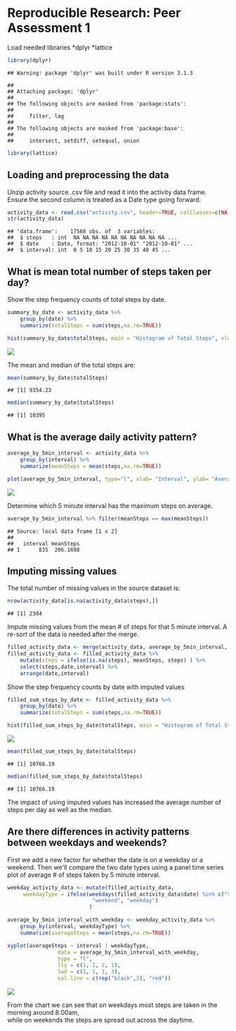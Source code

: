 # Reproducible Research: Peer Assessment 1
  
Load needed libraries
*dplyr
*lattice

```r
library(dplyr)
```

```
## Warning: package 'dplyr' was built under R version 3.1.3
```

```
## 
## Attaching package: 'dplyr'
## 
## The following objects are masked from 'package:stats':
## 
##     filter, lag
## 
## The following objects are masked from 'package:base':
## 
##     intersect, setdiff, setequal, union
```

```r
library(lattice)
```
  
## Loading and preprocessing the data
Unzip activity source .csv file and read it into the activity data frame.  
Ensure the second column is treated as a Date type going forward.

```r
activity_data <- read.csv("activity.csv", header=TRUE, colClasses=c(NA,"Date",NA))
str(activity_data)
```

```
## 'data.frame':	17568 obs. of  3 variables:
##  $ steps   : int  NA NA NA NA NA NA NA NA NA NA ...
##  $ date    : Date, format: "2012-10-01" "2012-10-01" ...
##  $ interval: int  0 5 10 15 20 25 30 35 40 45 ...
```
  
## What is mean total number of steps taken per day?
Show the step frequency counts of total steps by date.

```r
summary_by_date <- activity_data %>% 
    group_by(date) %>%
    summarize(totalSteps = sum(steps,na.rm=TRUE)) 

hist(summary_by_date$totalSteps, main = "Histogram of Total Steps", xlab="Total Steps", breaks=10)
```

![](PA1_template_files/figure-html/unnamed-chunk-3-1.png) 
  
The mean and median of the total steps are:

```r
mean(summary_by_date$totalSteps)
```

```
## [1] 9354.23
```

```r
median(summary_by_date$totalSteps)
```

```
## [1] 10395
```
  
## What is the average daily activity pattern?

```r
average_by_5min_interval <- activity_data %>% 
    group_by(interval) %>%
    summarize(meanSteps = mean(steps,na.rm=TRUE)) 

plot(average_by_5min_interval, type="l", xlab= "Interval", ylab= "Average # of Steps", col="green" , lwd=2)
```

![](PA1_template_files/figure-html/unnamed-chunk-5-1.png) 
  
Determine which 5 minute interval has the maximum steps on average.

```r
average_by_5min_interval %>% filter(meanSteps == max(meanSteps))
```

```
## Source: local data frame [1 x 2]
## 
##   interval meanSteps
## 1      835  206.1698
```
  
## Imputing missing values  
  
The total number of missing values in the source dataset is:

```r
nrow(activity_data[is.na(activity_data$steps),])
```

```
## [1] 2304
```
  
Impute missing values from the mean # of steps for that 5 minute interval.
A re-sort of the data is needed after the merge.

```r
filled_activity_data <- merge(activity_data, average_by_5min_interval, by="interval")
filled_activity_data <- filled_activity_data %>% 
    mutate(steps = ifelse(is.na(steps), meanSteps, steps) ) %>% 
    select(steps,date,interval) %>%
    arrange(date,interval)
```
  
Show the step frequency counts by date with imputed values

```r
filled_sum_steps_by_date <- filled_activity_data %>% 
    group_by(date) %>%
    summarize(totalSteps = sum(steps,na.rm=TRUE)) 

hist(filled_sum_steps_by_date$totalSteps, main = "Histogram of Total Steps (Imputed)", xlab="Total Steps", breaks=10)
```

![](PA1_template_files/figure-html/unnamed-chunk-9-1.png) 
  

```r
mean(filled_sum_steps_by_date$totalSteps)
```

```
## [1] 10766.19
```

```r
median(filled_sum_steps_by_date$totalSteps)
```

```
## [1] 10766.19
```
The impact of using imputed values has increased the average number of steps per day as well as the median. 
  
## Are there differences in activity patterns between weekdays and weekends?
First we add a new factor for whether the date is on a weekday or a weekend.
Then we'll compare the two date types using a panel time series plot of average # of steps taken by 5 minute interval.

```r
weekday_activity_data <- mutate(filled_activity_data, 
     weekdayType = ifelse(weekdays(filled_activity_data$date) %in% c("Saturday","Sunday"),
                           "weekend", "weekday")
                          )

average_by_5min_interval_with_weekday <- weekday_activity_data %>% 
    group_by(interval, weekdayType) %>%
    summarize(averageSteps = mean(steps,na.rm=TRUE)) 

xyplot(averageSteps ~ interval | weekdayType,
                data = average_by_5min_interval_with_weekday,
                type = "l",
                lty = c(1, 2, 2, 1),
                lwd = c(1, 1, 1, 3),
                col.line = c(rep("black",3), "red"))
```

![](PA1_template_files/figure-html/unnamed-chunk-11-1.png) 
  
From the chart we can see that on weekdays most steps are taken in the morning around 8:00am,  
while on weekends the steps are spread out across the daytime.

